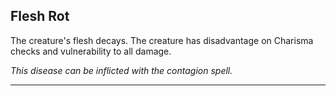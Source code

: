 ﻿## Flesh Rot

The creature's flesh decays. The creature has disadvantage on Charisma checks and vulnerability to all damage.

*This disease can be inflicted with the *contagion* spell.*

---

